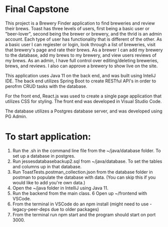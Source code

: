 # Final Capstone

This project is a Brewery Finder application to find breweries and review their brews. Toast has three levels of users, first being a basic user or "beer-lover", second being the brewer or brewery, and the thrid is an admin account. Each type of user has functionality that is different of the other. As a basic user I can regiester or login, look through a list of breweries, visit that brewery's page and rate their brews. As a brewer I can add my brewery to the database, add my brews to my brewery, and view users reviews of my brews. As an admin, I have full control over editing/deleting breweries, brews, and reviews. I also can approve a brewery to show live on the site. 

This application uses Java 11 on the back end, and was built using InteliJ IDE. The back end utilizes Spring Boot to create RESTful API's in order to perofrm CRUD tasks with the database. 

For the front end, React.js was used to create a single page application that utilizes CSS for styling. The front end was developed in Visual Studio Code. 

The database utilizes a Postgres database server, and was developed using PG Admin. 


# To start application:

1. Run the .sh in the command line file from the ~/java/database folder. To set up a database in postgres.
2. Run jessesdatabasebackup2.sql from ~/java/database. To set the tables and columns up in that database. 
3. Run ToastTests.postman_collection.json from the database folder in postman to populate the database with data. (You can skip this if you would like to add you're own data.)
4. Open the ~/java folder in IntelliJ using Java 11. 
5. Run the backend from the main class. 
6 Open up ~/frontend with VSCode. 
7. From the terminal in VSCode do an npm install (might need to use -legacy-peer-deps due to older packages)
8. From the terminal run npm start and the program should start on port 3000. 
